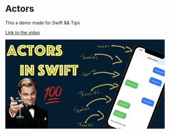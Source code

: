 # Actors
This a demo made for Swift &amp;&amp; Tips

[Link to the video](https://youtu.be/8jvtHCXJ4Ow)

![Actors in Swift!](/Actors.001.jpeg)
